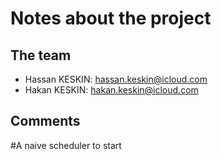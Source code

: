 # Notes about the project

## The team

- Hassan KESKIN: hassan.keskin@icloud.com
- Hakan KESKIN: hakan.keskin@icloud.com

## Comments
#A naive scheduler to start
